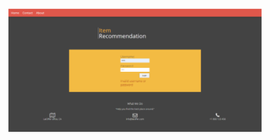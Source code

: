 
![image](https://github.com/cgchrfchscyrh/Personal-Projects/blob/master/Job%2B/FireShot%20Capture%20281%20-%20Item%20Recommendation%20Final%20-%2034.211.21.63.png)
